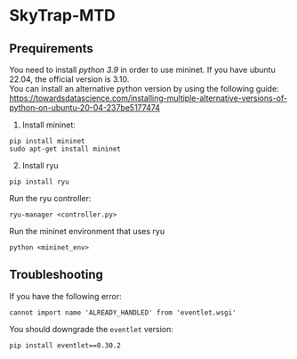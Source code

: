 # SkyTrap-MTD

## Prequirements     
You need to install *python 3.9* in order to use mininet. 
If you have ubuntu 22.04, the official version is 3.10.  
You can install an alternative python version by using the following guide: 
https://towardsdatascience.com/installing-multiple-alternative-versions-of-python-on-ubuntu-20-04-237be5177474

1. Install mininet: 
``` 
pip install mininet  
sudo apt-get install mininet
``` 

2. Install ryu  
```  
pip install ryu 
```    

Run the ryu controller:  
```  
ryu-manager <controller.py> 
```   

Run the mininet environment that uses ryu
```  
python <mininet_env>
``` 
## Troubleshooting   
If you have the following error: 
```  
cannot import name 'ALREADY_HANDLED' from 'eventlet.wsgi'  
```   
You should downgrade the `eventlet` version:
```  
pip install eventlet==0.30.2
``` 